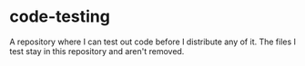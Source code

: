 # code-testing
A repository where I can test out code before I distribute any of it.
The files I test stay in this repository and aren't removed.
